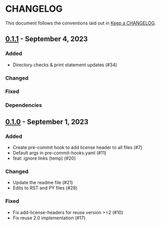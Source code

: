 # CHANGELOG

This document follows the conventions laid out in [Keep a CHANGELOG](https://keepachangelog.com/en/1.0.0).

## [0.1.1](https://github.com/ansys/pre-commit-hooks/releases/tag/v0.1.1) - September 4, 2023

### Added

- Directory checks & print statement updates (#34)

### Changed

### Fixed

### Dependencies

## [0.1.0](https://github.com/ansys/pre-commit-hooks/releases/tag/v0.1.0) - September 1, 2023

### Added

- Create pre-commit hook to add license header to all files (#7)
- Default args in pre-commit-hooks.yaml (#11)
- feat: ignore links (temp) (#20)

### Changed

- Update the readme file (#21)
- Edits to RST and PY files (#28)

### Fixed

- Fix add-license-headers for reuse version >=2 (#10)
- Fix reuse 2.0 implementation (#17)